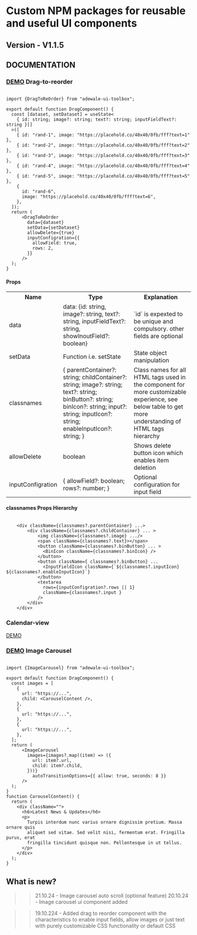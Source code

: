 # Custom NPM packages for reusable and useful UI components

## Version - V1.1.5

## DOCUMENTATION

### [DEMO](https://www.adewaleda.com/npm-packages/adewale-ui-toolbox) Drag-to-reorder

```

import {DragToReOrder} from "adewale-ui-toolbox";

export default function DragComponent() {
  const [dataset, setDataset] = useState<
    { id: string; image?: string; text?: string; inputFieldText?: string }[]
  >([
    { id: "rand-1", image: "https://placehold.co/40x40/0fb/fff?text=1" },
    { id: "rand-2", image: "https://placehold.co/40x40/0fb/fff?text=2" },
    { id: "rand-3", image: "https://placehold.co/40x40/0fb/fff?text=3" },
    { id: "rand-4", image: "https://placehold.co/40x40/0fb/fff?text=4" },
    { id: "rand-5", image: "https://placehold.co/40x40/0fb/fff?text=5" },
    {
      id: "rand-6",
      image: "https://placehold.co/40x40/0fb/fff?text=6",
    },
  ]);
  return (
      <DragToReOrder
        data={dataset}
        setData={setDataset}
        allowDelete={true}
        inputConfigration={{
          allowField: true,
          rows: 2,
        }}
      />
  );
}
```

#### Props

 <table>
    <tr>
      <th>Name</th>
      <th>Type</th>
      <th>Explanation</th>
    </tr>
    <tr>
      <td>data</td>
      <td>data: {id: string, image?: string, text?: string, inputFieldText?: string, showInoutField?: boolean}</td>
      <td>`id` is expexted to be unique and compulsory. other fields are optional</td>
    </tr>
    <tr>
      <td>setData</td>
      <td>Function i.e. setState</td>
      <td>State object manipulation</td>
    </tr>
    <tr>
      <td>classnames</td>
      <td>{
    parentContainer?: string;
    childContainer?: string;
    image?: string;
    text?: string;
    binButton?: string;
    binIcon?: string;
    input?: string;
    inputIcon?: string;
    enableInputIcon?: string;
  }</td>
      <td>Class names for all HTML tags used in the  component for more customizable experience, see below table to get more understanding of HTML tags hierarchy</td>
    </tr>
    <tr>
      <td>allowDelete</td>
      <td>boolean</td>
      <td>Shows delete button icon which enables item deletion</td>
    </tr>
    <tr>
      <td>inputConfigration</td>
      <td>{
    allowField?: boolean;
    rows?: number;
  }</td>
      <td> Optional configuration for input field</td>
    </tr>
    </table>

#### classnames Props Hierarchy

```

    <div className={classnames?.parentContainer} ...>
        <div className={classnames?.childContainer} ... >
            <img className={classnames?.image} .../>
            <span className={classnames?.text}></span>
            <button className={classnames?.binButton} ... >
              <BinIcon className={classnames?.binIcon} />
            </button>
            <button className={ classnames?.binButton} ...
              <InputFieldIcon className={`${classnames?.inputIcon} ${classnames?.enableInputIcon}`}
            </button>
            <textarea
              rows={inputConfigration?.rows || 1}
              className={classnames?.input }
            />
        </div>
    </div>

```

### Calendar-view

<a href="https://www.adewaleda.com/npm-packages/adewale-ui-toolbox" target="_blank">DEMO</a>

### [DEMO](https://www.adewaleda.com/npm-packages/adewale-ui-toolbox) Image Carousel

```

import {ImageCarousel} from "adewale-ui-toolbox";

export default function DragComponent() {
  const images = [
    {
      url: "https://...",
      child: <CarouselContent />,
    },
    {
      url: "https://...",
    },
    {
      url: "https://...",
    },
  ];
  return (
      <ImageCarousel
        images={images?.map((item) => ({
          url: item?.url,
          child: item?.child,
        }))}
          autoTransitionOptions={{ allow: true, seconds: 8 }}
      />
  );
}
function CarouselContent() {
  return (
    <div className="">
      <h6>Latest News & Updates</h6>
      <p>
        Turpis interdum nunc varius ornare dignissim pretium. Massa ornare quis
        aliquet sed vitae. Sed velit nisi, fermentum erat. Fringilla purus, erat
        fringilla tincidunt quisque non. Pellentesque in ut tellus.
      </p>
    </div>
  );
}

```

## What is new?

> > 21.10.24 - Image carousel auto scroll (optional feature)
> > 20.10.24 - Image carousel ui component added

> > 19.10.224 - Added drag to reorder component with the characteristics to enable input fields, allow images or just text with purely customizable CSS functionality or default CSS
